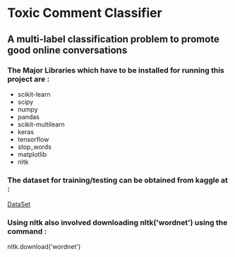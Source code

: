 # Toxic Comment Classifier
## A multi-label classification problem to promote good online conversations

### The Major Libraries which have to be installed for running this project are :
- scikit-learn
- scipy
- numpy
- pandas
- scikit-multilearn
- keras
- tensorflow
- stop_words
- matplotlib
- nltk

### The dataset for training/testing can be obtained from kaggle at :

[DataSet](https://www.kaggle.com/c/jigsaw-toxic-comment-classification-challenge)
### Using nltk also involved downloading nltk('wordnet') using the command :
nltk.download('wordnet')

